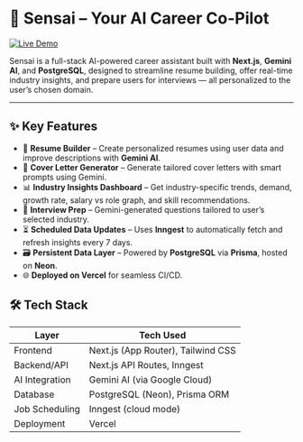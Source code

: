 # 🚀 Sensai – Your AI Career Co-Pilot

[![Live Demo](https://img.shields.io/badge/Live%20Demo-Click%20Here-blue?style=for-the-badge&logo=vercel)](https://sensai-seven-iota.vercel.app/)

Sensai is a full-stack AI-powered career assistant built with **Next.js**, **Gemini AI**, and **PostgreSQL**, designed to streamline resume building, offer real-time industry insights, and prepare users for interviews — all personalized to the user’s chosen domain.

---

## ✨ Key Features

- 📝 **Resume Builder** – Create personalized resumes using user data and improve descriptions with **Gemini AI**.
- 💼 **Cover Letter Generator** – Generate tailored cover letters with smart prompts using Gemini.
- 📊 **Industry Insights Dashboard** – Get industry-specific trends, demand, growth rate, salary vs role graph, and skill recommendations.
- 🎯 **Interview Prep** – Gemini-generated questions tailored to user’s selected industry.
- ⏳ **Scheduled Data Updates** – Uses **Inngest** to automatically fetch and refresh insights every 7 days.
- 🗃️ **Persistent Data Layer** – Powered by **PostgreSQL** via **Prisma**, hosted on **Neon**.
- 🌐 **Deployed on Vercel** for seamless CI/CD.


## 🛠 Tech Stack

| Layer            | Tech Used                          |
|------------------|------------------------------------|
| Frontend         | Next.js (App Router), Tailwind CSS |
| Backend/API      | Next.js API Routes, Inngest        |
| AI Integration   | Gemini AI (via Google Cloud)       |
| Database         | PostgreSQL (Neon), Prisma ORM      |
| Job Scheduling   | Inngest (cloud mode)               |
| Deployment       | Vercel                             |


